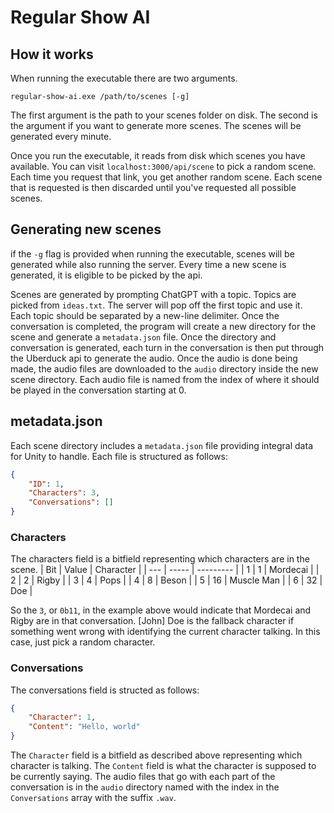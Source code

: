 # Regular Show AI

## How it works
When running the executable there are two arguments. 

`regular-show-ai.exe /path/to/scenes [-g]`

The first argument is the path to your scenes folder on disk. The second is the argument if you want to generate more scenes. The scenes will be generated every minute.

Once you run the executable, it reads from disk which scenes you have available. You can visit `localhost:3000/api/scene` to pick a random scene. Each time you request that link, you get another random scene. Each scene that is requested is then discarded until you've requested all possible scenes.

## Generating new scenes
if the `-g` flag is provided when running the executable, scenes will be generated while also running the server. Every time a new scene is generated, it is eligible to be picked by the api. 

Scenes are generated by prompting ChatGPT with a topic. Topics are picked from `ideas.txt`. The server will pop off the first topic and use it. Each topic should be separated by a new-line delimiter. Once the conversation is completed, the program will create a new directory for the scene and generate a `metadata.json` file. Once the directory and conversation is generated, each turn in the conversation is then put through the Uberduck api to generate the audio. Once the audio is done being made, the audio files are downloaded to the `audio` directory inside the new scene directory. Each audio file is named from the index of where it should be played in the conversation starting at 0.

## metadata.json
Each scene directory includes a `metadata.json` file providing integral data for Unity to handle. Each file is structured as follows:

```json
{
    "ID": 1,
    "Characters": 3,
    "Conversations": []
}
```

### Characters
The characters field is a bitfield representing which characters are in the scene.
| Bit | Value | Character |
| --- | ----- | --------- |
| 1   | 1     | Mordecai  |
| 2   | 2     | Rigby     |
| 3   | 4     | Pops      |
| 4   | 8     | Beson     |
| 5   | 16    | Muscle Man |
| 6   | 32    | Doe        |

So the `3`, or `0b11`, in the example above would indicate that Mordecai and Rigby are in that conversation. [John] Doe is the fallback character if something went wrong with identifying the current character talking. In this case, just pick a random character.

### Conversations
The conversations field is structed as follows:

```json
{
    "Character": 1,
    "Content": "Hello, world"
}
```

The `Character` field is a bitfield as described above representing which character is talking. The `Content` field is what the character is supposed to be currently saying. The audio files that go with each part of the conversation is in the `audio` directory named with the index in the `Conversations` array with the suffix `.wav`.
